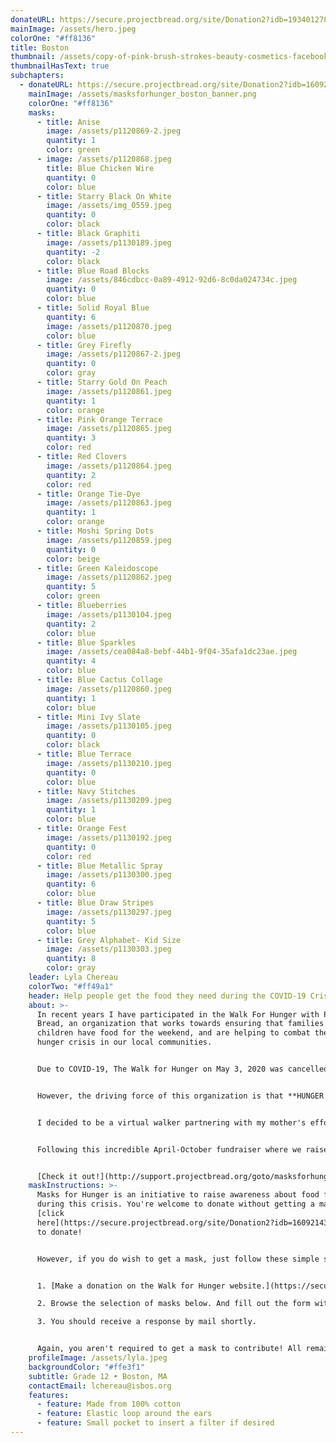 ```yaml
---
donateURL: https://secure.projectbread.org/site/Donation2?idb=1934012782&df_id=6233&FR_ID=1400&mfc_pref=T&PROXY_ID=2304152&PROXY_TYPE=20&6233.donation=form1&pw_id=3761&s_AffiliateSecCatId=2341&NONCE_TOKEN=0D63D32F6732BC089ED848A192544239
mainImage: /assets/hero.jpeg
colorOne: "#ff8136"
title: Boston
thumbnail: /assets/copy-of-pink-brush-strokes-beauty-cosmetics-facebook-cover.png
thumbnailHasText: true
subchapters:
  - donateURL: https://secure.projectbread.org/site/Donation2?idb=1609214369&df_id=6521&6521.donation=form1&FR_ID=1420&mfc_pref=T&PROXY_ID=2304152&PROXY_TYPE=20&amp;df_id=6521&idb=188067223&amp;FR_ID=1420&amp;PROXY_ID=2304152&amp;6521.donation=root&amp;PROXY_TYPE=20&amp;mfc_pref=T
    mainImage: /assets/masksforhunger_boston_banner.png
    colorOne: "#ff8136"
    masks:
      - title: Anise
        image: /assets/p1120869-2.jpeg
        quantity: 1
        color: green
      - image: /assets/p1120868.jpeg
        title: Blue Chicken Wire
        quantity: 0
        color: blue
      - title: Starry Black On White
        image: /assets/img_0559.jpeg
        quantity: 0
        color: black
      - title: Black Graphiti
        image: /assets/p1130189.jpeg
        quantity: -2
        color: black
      - title: Blue Road Blocks
        image: /assets/846cdbcc-0a89-4912-92d6-8c0da024734c.jpeg
        quantity: 0
        color: blue
      - title: Solid Royal Blue
        quantity: 6
        image: /assets/p1120870.jpeg
        color: blue
      - title: Grey Firefly
        image: /assets/p1120867-2.jpeg
        quantity: 0
        color: gray
      - title: Starry Gold On Peach
        image: /assets/p1120861.jpeg
        quantity: 1
        color: orange
      - title: Pink Orange Terrace
        image: /assets/p1120865.jpeg
        quantity: 3
        color: red
      - title: Red Clovers
        image: /assets/p1120864.jpeg
        quantity: 2
        color: red
      - title: Orange Tie-Dye
        image: /assets/p1120863.jpeg
        quantity: 1
        color: orange
      - title: Moshi Spring Dots
        image: /assets/p1120859.jpeg
        quantity: 0
        color: beige
      - title: Green Kaleidoscope
        image: /assets/p1120862.jpeg
        quantity: 5
        color: green
      - title: Blueberries
        image: /assets/p1130104.jpeg
        quantity: 2
        color: blue
      - title: Blue Sparkles
        image: /assets/cea084a8-bebf-44b1-9f04-35afa1dc23ae.jpeg
        quantity: 4
        color: blue
      - title: Blue Cactus Collage
        image: /assets/p1120860.jpeg
        quantity: 1
        color: blue
      - title: Mini Ivy Slate
        image: /assets/p1130105.jpeg
        quantity: 0
        color: black
      - title: Blue Terrace
        image: /assets/p1130210.jpeg
        quantity: 0
        color: blue
      - title: Navy Stitches
        image: /assets/p1130209.jpeg
        quantity: 1
        color: blue
      - title: Orange Fest
        image: /assets/p1130192.jpeg
        quantity: 0
        color: red
      - title: Blue Metallic Spray
        image: /assets/p1130300.jpeg
        quantity: 6
        color: blue
      - title: Blue Draw Stripes
        image: /assets/p1130297.jpeg
        quantity: 5
        color: blue
      - title: Grey Alphabet- Kid Size
        image: /assets/p1130303.jpeg
        quantity: 8
        color: gray
    leader: Lyla Chereau
    colorTwo: "#ff49a1"
    header: Help people get the food they need during the COVID-19 Crisis
    about: >-
      In recent years I have participated in the Walk For Hunger with Project
      Bread, an organization that works towards ensuring that families and
      children have food for the weekend, and are helping to combat the global
      hunger crisis in our local communities.


      Due to COVID-19, The Walk for Hunger on May 3, 2020 was cancelled but the fundraising must continue; with the being focus primarily on rapid response to food insecurity being caused by the COVID-19 crisis.


      However, the driving force of this organization is that **HUNGER NEVER STOPS**!


      I decided to be a virtual walker partnering with my mother's efforts to help the community navigate through this new environment. I am encouraging you to donate to my fundraiser to help families that are not as fortunate as us in these times. With your generous donations we give you the opportunity to pick a mask from a selection of our beautifully homemade fabric masks.


      Following this incredible April-October fundraiser where we raised over $5,300! I will now be continuing for the holidays! 


      [Check it out!](http://support.projectbread.org/goto/masksforhunger-Lyla)
    maskInstructions: >-
      Masks for Hunger is an initiative to raise awareness about food for all
      during this crisis. You're welcome to donate without getting a mask. Just
      [click
      here](https://secure.projectbread.org/site/Donation2?idb=1609214369&df_id=6521&6521.donation=form1&FR_ID=1420&mfc_pref=T&PROXY_ID=2304152&PROXY_TYPE=20&amp;df_id=6521&idb=188067223&amp;FR_ID=1420&amp;PROXY_ID=2304152&amp;6521.donation=root&amp;PROXY_TYPE=20&amp;mfc_pref=T)
      to donate!


      However, if you do wish to get a mask, just follow these simple steps:


      1. [Make a donation on the Walk for Hunger website.](https://secure.projectbread.org/site/Donation2?idb=1609214369&df_id=6521&6521.donation=form1&FR_ID=1420&mfc_pref=T&PROXY_ID=2304152&PROXY_TYPE=20&amp;df_id=6521&idb=188067223&amp;FR_ID=1420&amp;PROXY_ID=2304152&amp;6521.donation=root&amp;PROXY_TYPE=20&amp;mfc_pref=T) A pledge of at least $25 is recommended to get a mask.

      2. Browse the selection of masks below. And fill out the form with your desired mask in mind! 

      3. You should receive a response by mail shortly.


      Again, you aren't required to get a mask to contribute! All remaining masks will be given to local hospitals or non-profits on the frontline.
    profileImage: /assets/lyla.jpeg
    backgroundColor: "#ffe3f1"
    subtitle: Grade 12 • Boston, MA
    contactEmail: lchereau@isbos.org
    features:
      - feature: Made from 100% cotton
      - feature: Elastic loop around the ears
      - feature: Small pocket to insert a filter if desired
---
```


